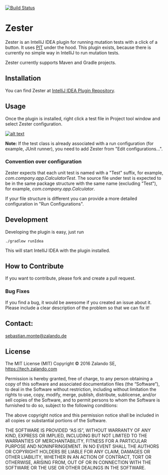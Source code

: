 [![Build Status](https://travis-ci.org/zalando/zester.svg?branch=master)](https://travis-ci.org/zalando/zester)

# Zester
Zester is an IntelliJ IDEA plugin for running mutation tests with a click of a button.
It uses [PIT](http://pitest.org/) under the hood. This plugin exists, because there is currently no simple way in
IntelliJ to run mutation tests.

Zester currently supports Maven and Gradle projects.

## Installation

You can find Zester at [IntelliJ IDEA Plugin Repository](https://plugins.jetbrains.com/plugin/8281).

## Usage
Once the plugin is installed, right click a test file in Project tool window and select Zester configuration.

<a href="https://github.com/zalando/zester/blob/master/docs/run_zester.png?raw=true" target="_blank"><img src="https://github.com/zalando/zester/raw/master/docs/run_zester.png?raw=true" alt="alt text" title="Zester Run" style="max-width: 350px;"></a>

**Note:** If the test class is already associated with a run configuration (for example, JUnit runner), you need to add Zester from "Edit configurations...".

### Convention over configuration
Zester expects that each unit test is named with a "Test" suffix, for example, _com.company.app.CalculatorTest_.
The source file under test is expected to be in the same package structure with the same name (excluding "Test"), for example,
_com.company.app.Calculator_.

If your file structure is different you can provide a more detailed configuration in "Run Configurations".

## Development

Developing the plugin is easy, just run

```./gradlew runIdea```

This will start IntelliJ IDEA with the plugin installed.

## How to Contribute
If you want to contribute, please fork and create a pull request.

### Bug Fixes
If you find a bug, it would be awesome if you created an issue about it. Please include a clear description of the problem so that we can fix it!

## Contact:
sebastian.monte@zalando.de

## License
The MIT License (MIT) Copyright © 2016 Zalando SE, https://tech.zalando.com

Permission is hereby granted, free of charge, to any person obtaining a copy of this software and associated documentation files (the “Software”), to deal in the Software without restriction, including without limitation the rights to use, copy, modify, merge, publish, distribute, sublicense, and/or sell copies of the Software, and to permit persons to whom the Software is furnished to do so, subject to the following conditions:

The above copyright notice and this permission notice shall be included in all copies or substantial portions of the Software.

THE SOFTWARE IS PROVIDED “AS IS”, WITHOUT WARRANTY OF ANY KIND, EXPRESS OR IMPLIED, INCLUDING BUT NOT LIMITED TO THE WARRANTIES OF MERCHANTABILITY, FITNESS FOR A PARTICULAR PURPOSE AND NONINFRINGEMENT. IN NO EVENT SHALL THE AUTHORS OR COPYRIGHT HOLDERS BE LIABLE FOR ANY CLAIM, DAMAGES OR OTHER LIABILITY, WHETHER IN AN ACTION OF CONTRACT, TORT OR OTHERWISE, ARISING FROM, OUT OF OR IN CONNECTION WITH THE SOFTWARE OR THE USE OR OTHER DEALINGS IN THE SOFTWARE.